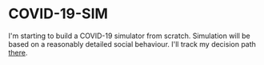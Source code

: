 # COVID-19-SIM

I'm starting to build a COVID-19 simulator from scratch. Simulation will be based on a reasonably detailed social behaviour. I'll track my decision path [there](https://twitter.com/PavelBoytchev).
 
